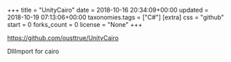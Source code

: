 +++
title = "UnityCairo"
date = 2018-10-16 20:34:09+00:00
updated = 2018-10-19 07:13:06+00:00
taxonomies.tags = ["C#"]
[extra]
css = "github"
start = 0
forks_count = 0
license = "None"
+++

<https://github.com/ousttrue/UnityCairo>

DllImport for cairo

